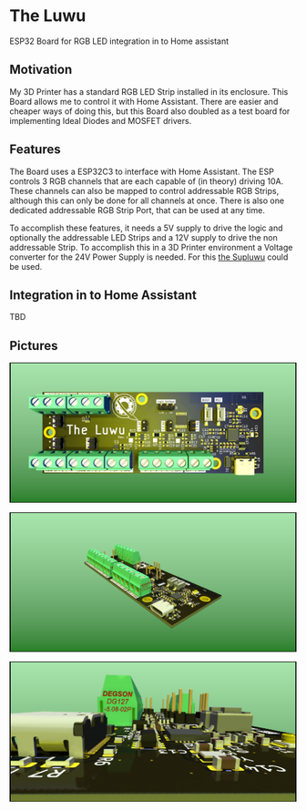 # The Luwu

ESP32 Board for RGB LED integration in to Home assistant

## Motivation

My 3D Printer has a standard RGB LED Strip installed in its enclosure. This Board allows me to control it with Home Assistant. There are easier and cheaper ways of doing this, but this Board also doubled as a test board for implementing Ideal Diodes and MOSFET drivers.

## Features

The Board uses a ESP32C3 to interface with Home Assistant. The ESP controls 3 RGB channels that are each capable of (in theory) driving 10A. These channels can also be mapped to control addressable RGB Strips, although this can only be done for all channels at once. There is also one dedicated addressable RGB Strip Port, that can be used at any time.

To accomplish these features, it needs a 5V supply to drive the logic and optionally the addressable LED Strips and a 12V supply to drive the non addressable Strip. To accomplish this in a 3D Printer environment a Voltage converter for the 24V Power Supply is needed. For this [the Supluwu](https://github.com/SirBramble/The-Supluwu) could be used.

## Integration in to Home Assistant

TBD

## Pictures

![ ](https://github.com/SirBramble/The-Luwu/blob/main/The%20Luwu%20PCB/Pictures/The%20Luwu%20PCB%20TOP.png?raw=true)

![ ](https://github.com/SirBramble/The-Luwu/blob/main/The%20Luwu%20PCB/Pictures/The%20Luwu%20PCB%20SIDE.png?raw=true)

![ ](https://github.com/SirBramble/The-Luwu/blob/main/The%20Luwu%20PCB/Pictures/The%20Luwu%20PCB%20CLOSE.png?raw=true)
